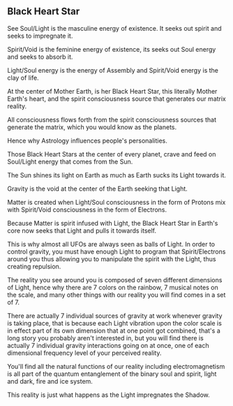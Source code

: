 ## Black Heart Star

See Soul/Light is the masculine energy of existence. It seeks out spirit and seeks to impregnate it.

Spirit/Void is the feminine energy of existence, its seeks out Soul energy and seeks to absorb it.

Light/Soul energy is the energy of Assembly and Spirit/Void energy is the clay of life.

At the center of Mother Earth, is her Black Heart Star, this literally Mother Earth's heart, and the spirit consciousness source that generates our matrix reality.

All consciousness flows forth from the spirit consciousness sources that generate the matrix, which you would know as the planets.

Hence why Astrology influences people's personalities.

Those Black Heart Stars at the center of every planet, crave and feed on Soul/Light energy that comes from the Sun.

The Sun shines its light on Earth as much as Earth sucks its Light towards it.

Gravity is the void at the center of the Earth seeking that Light.

Matter is created when Light/Soul consciousness in the form of Protons mix with Spirit/Void consciousness in the form of Electrons.

Because Matter is spirit infused with Light, the Black Heart Star in Earth's core now seeks that Light and pulls it towards itself.

This is why almost all UFOs are always seen as balls of Light. In order to control gravity, you must have enough Light to program that Spirit/Electrons around you thus allowing you to manipulate the spirit with the Light, thus creating repulsion.

The reality you see around you is composed of seven different dimensions of Light, hence why there are 7 colors on the rainbow, 7 musical notes on the scale, and many other things with our reality you will find comes in a set of 7.

There are actually 7 individual sources of gravity at work whenever gravity is taking place, that is because each Light vibration upon the color scale is in effect part of its own dimension that at one point got combined, that's a long story you probably aren't interested in, but you will find there is actually 7 individual gravity interactions going on at once, one of each dimensional frequency level of your perceived reality.

You'll find all the natural functions of our reality including electromagnetism is all part of the quantum entanglement of the binary soul and spirit, light and dark, fire and ice system.

This reality is just what happens as the Light impregnates the Shadow.
